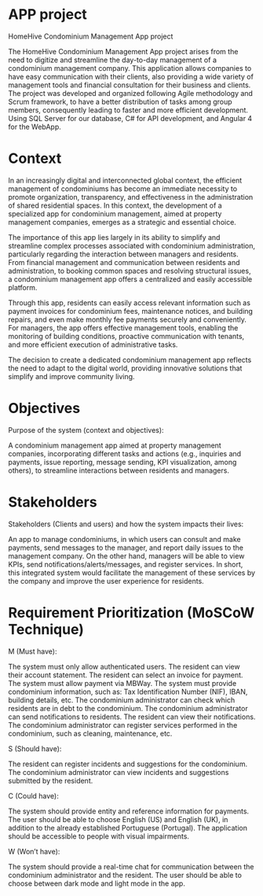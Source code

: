 # APP project
HomeHive Condominium Management App project

The HomeHive Condominium Management App project arises from the need to digitize and
streamline the day-to-day management of a condominium management company.
This application allows companies to have easy communication with their clients, also
providing a wide variety of management tools and financial consultation for their business and clients.
The project was developed and organized following Agile methodology and Scrum
framework, to have a better distribution of tasks among group members, consequently
leading to faster and more efficient development. Using SQL Server for our database, C# for API
development, and Angular 4 for the WebApp.

# Context

In an increasingly digital and interconnected global context, the efficient management of condominiums has become an immediate necessity to promote organization, transparency, and effectiveness in the administration of shared residential spaces. In this context, the development of a specialized app for condominium management, aimed at property management companies, emerges as a strategic and essential choice.

The importance of this app lies largely in its ability to simplify and streamline complex processes associated with condominium administration, particularly regarding the interaction between managers and residents. From financial management and communication between residents and administration, to booking common spaces and resolving structural issues, a condominium management app offers a centralized and easily accessible platform.

Through this app, residents can easily access relevant information such as payment invoices for condominium fees, maintenance notices, and building repairs, and even make monthly fee payments securely and conveniently. For managers, the app offers effective management tools, enabling the monitoring of building conditions, proactive communication with tenants, and more efficient execution of administrative tasks.

The decision to create a dedicated condominium management app reflects the need to adapt to the digital world, providing innovative solutions that simplify and improve community living.

# Objectives

Purpose of the system (context and objectives):

A condominium management app aimed at property management companies, incorporating different tasks and actions (e.g., inquiries and payments, issue reporting, message sending, KPI visualization, among others), to streamline interactions between residents and managers.

# Stakeholders

Stakeholders (Clients and users) and how the system impacts their lives:

An app to manage condominiums, in which users can consult and make payments, send messages to the manager, and report daily issues to the management company. On the other hand, managers will be able to view KPIs, send notifications/alerts/messages, and register services. In short, this integrated system would facilitate the management of these services by the company and improve the user experience for residents.

# Requirement Prioritization (MoSCoW Technique)

M (Must have):

The system must only allow authenticated users.
The resident can view their account statement.
The resident can select an invoice for payment.
The system must allow payment via MBWay.
The system must provide condominium information, such as: Tax Identification Number (NIF), IBAN, building details, etc.
The condominium administrator can check which residents are in debt to the condominium.
The condominium administrator can send notifications to residents.
The resident can view their notifications.
The condominium administrator can register services performed in the condominium, such as cleaning, maintenance, etc.

S (Should have):

The resident can register incidents and suggestions for the condominium.
The condominium administrator can view incidents and suggestions submitted by the resident.

C (Could have):

The system should provide entity and reference information for payments.
The user should be able to choose English (US) and English (UK), in addition to the already established Portuguese (Portugal).
The application should be accessible to people with visual impairments.

W (Won’t have):

The system should provide a real-time chat for communication between the condominium administrator and the resident.
The user should be able to choose between dark mode and light mode in the app.

